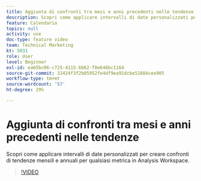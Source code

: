 ```yaml
---
title: Aggiunta di confronti tra mesi e anni precedenti nelle tendenze
description: Scopri come applicare intervalli di date personalizzati per creare confronti di tendenze mensili e annuali per qualsiasi metrica in Analysis Workspace.
feature: Calendario
topics: null
activity: use
doc-type: feature video
team: Technical Marketing
kt: 5031
role: User
level: Beginner
exl-id: ea65bc06-c725-4115-bb62-f8e646bc1164
source-git-commit: 32424f3f2b05952fe4df9ea91dcbe51684cee905
workflow-type: tm+mt
source-wordcount: '57'
ht-degree: 29%

---
```


# Aggiunta di confronti tra mesi e anni precedenti nelle tendenze

Scopri come applicare intervalli di date personalizzati per creare confronti di tendenze mensili e annuali per qualsiasi metrica in Analysis Workspace.

>[!VIDEO](https://video.tv.adobe.com/v/33772/?quality=12)
